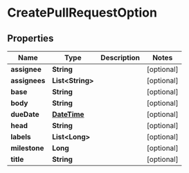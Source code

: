 
# CreatePullRequestOption

## Properties
Name | Type | Description | Notes
------------ | ------------- | ------------- | -------------
**assignee** | **String** |  |  [optional]
**assignees** | **List&lt;String&gt;** |  |  [optional]
**base** | **String** |  |  [optional]
**body** | **String** |  |  [optional]
**dueDate** | [**DateTime**](DateTime.md) |  |  [optional]
**head** | **String** |  |  [optional]
**labels** | **List&lt;Long&gt;** |  |  [optional]
**milestone** | **Long** |  |  [optional]
**title** | **String** |  |  [optional]



